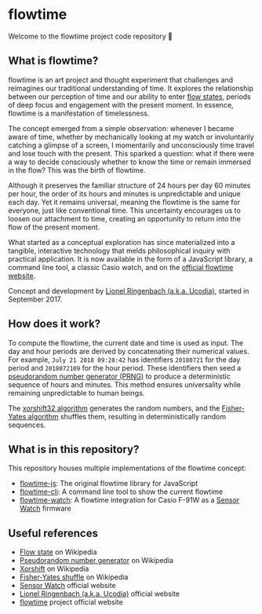 # flowtime

Welcome to the flowtime project code repository 👋

## What is flowtime?

flowtime is an art project and thought experiment that challenges and reimagines our traditional understanding of time. It explores the relationship between our perception of time and our ability to enter [flow states](1), periods of deep focus and engagement with the present moment. In essence, flowtime is a manifestation of timelessness.

The concept emerged from a simple observation: whenever I became aware of time, whether by mechanically looking at my watch or involuntarily catching a glimpse of a screen, I momentarily and unconsciously time travel and lose touch with the present. This sparked a question: what if there were a way to decide consciously whether to know the time or remain immersed in the flow? This was the birth of flowtime.

Although it preserves the familiar structure of 24 hours per day 60 minutes per hour, the order of its hours and minutes is unpredictable and unique each day. Yet it remains universal, meaning the flowtime is the same for everyone, just like conventional time. This uncertainty encourages us to loosen our attachment to time, creating an opportunity to return into the flow of the present moment.

What started as a conceptual exploration has since materialized into a tangible, interactive technology that melds philosophical inquiry with practical application. It is now available in the form of a JavaScript library, a command line tool, a classic Casio watch, and on the [official flowtime website](7).

Concept and development by [Lionel Ringenbach (a.k.a. Ucodia)](6), started in September 2017.

## How does it work?

To compute the flowtime, the current date and time is used as input. The day and hour periods are derived by concatenating their numerical values. For example, `July 21 2018 09:28:42` has identifiers `20180721` for the day period and `2018072109` for the hour period. These identifiers then seed a [pseudorandom number generator (PRNG)](2) to produce a deterministic sequence of hours and minutes. This method ensures universality while remaining unpredictable to human beings.

The [xorshift32 algorithm](3) generates the random numbers, and the [Fisher-Yates algorithm](4) shuffles them, resulting in deterministically random sequences.

## What is in this repository?

This repository houses multiple implementations of the flowtime concept:

- [flowtime-js](packages/flowtime-js/): The original flowtime library for JavaScript
- [flowtime-cli](packages/flowtime-cli/): A command line tool to show the current flowtime
- [flowtime-watch](packages/flowtime-watch/): A flowtime integration for Casio F-91W as a [Sensor Watch](5) firmware

## Useful references

- [Flow state](1) on Wikipedia
- [Pseudorandom number generator](2) on Wikipedia
- [Xorshift](3) on Wikipedia
- [Fisher-Yates shuffle](4) on Wikipedia
- [Sensor Watch](5) official website
- [Lionel Ringenbach (a.k.a. Ucodia)](6) official website
- [flowtime](7) project official website

[1]: https://en.wikipedia.org/wiki/Flow_(psychology)
[2]: https://en.wikipedia.org/wiki/Pseudorandom_number_generator
[3]: https://en.wikipedia.org/wiki/Xorshift
[4]: https://en.wikipedia.org/wiki/Fisher%E2%80%93Yates_shuffle
[5]: https://www.sensorwatch.net/
[6]: https://ucodia.space
[7]: https://ucodia.space/flowtime